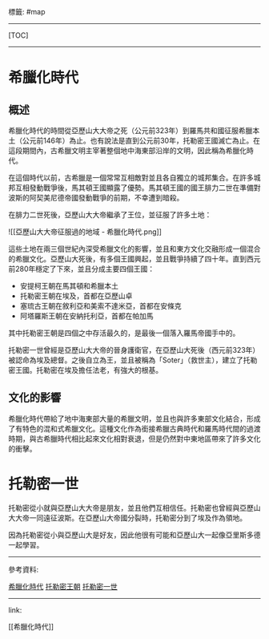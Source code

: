 標籤: #map 

---

[TOC]

---

# 希臘化時代

## 概述

希臘化時代的時間從亞歷山大大帝之死（公元前323年）到羅馬共和國征服希臘本土（公元前146年）為止。也有說法是直到公元前30年，托勒密王國滅亡為止。在這段期間內，古希臘文明主宰著整個地中海東部沿岸的文明，因此稱為希臘化時代。

在這個時代以前，古希臘是一個常常互相敵對並且各自獨立的城邦集合。在許多城邦互相發動戰爭後，馬其頓王國顯露了優勢。馬其頓王國的國王腓力二世在準備對波斯的阿契美尼德帝國發動戰爭的前期，不幸遭到暗殺。

在腓力二世死後，亞歷山大大帝繼承了王位，並征服了許多土地：

![[亞歷山大大帝征服過的地域 - 希臘化時代.png]]

這些土地在兩三個世紀內深受希臘文化的影響，並且和東方文化交融形成一個混合的希臘文化。亞歷山大死後，有多個王國興起，並且戰爭持續了四十年。直到西元前280年穩定了下來，並且分成主要四個王國：

- 安提柯王朝在馬其頓和希臘本土
- 托勒密王朝在埃及，首都在亞歷山卓
- 塞琉古王朝在敘利亞和美索不達米亞，首都在安條克
- 阿塔羅斯王朝在安納托利亞，首都在帕加馬

其中托勒密王朝是四個之中存活最久的，是最後一個落入羅馬帝國手中的。

托勒密一世曾經是亞歷山大大帝的晉身護衛官，在亞歷山大死後（西元前323年）被認命為埃及總督。之後自立為王，並且被稱為「Soter」（救世主），建立了托勒密王國。托勒密在埃及擔任法老，有強大的根基。

## 文化的影響

希臘化時代帶給了地中海東部大量的希臘文明，並且也與許多東部文化結合，形成了有特色的混和式希臘文化。這種文化作為銜接希臘古典時代和羅馬時代間的過渡時期，與古希臘時代相比起來文化相對衰退，但是仍然對中東地區帶來了許多文化的衝擊。

# 托勒密一世

托勒密從小就與亞歷山大大帝是朋友，並且他們互相信任。托勒密也曾經與亞歷山大大帝一同遠征波斯。在亞歷山大帝國分裂時，托勒密分到了埃及作為領地。

因為托勒密從小與亞歷山大是好友，因此他很有可能和亞歷山大一起像亞里斯多德一起學習。

---

參考資料:

[希臘化時代](https://zh.wikipedia.org/wiki/%E5%B8%8C%E8%87%98%E5%8C%96%E6%99%82%E4%BB%A3)
[托勒密王朝](https://zh.wikipedia.org/wiki/%E6%89%98%E5%8B%92%E5%AF%86%E7%8E%8B%E6%9C%9D)
[托勒密一世](https://zh.wikipedia.org/wiki/%E6%89%98%E5%8B%92%E5%AF%86%E4%B8%80%E4%B8%96)

---

link:

[[希臘化時代]]